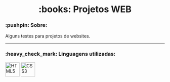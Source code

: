 <h1 align="center"> :books: Projetos WEB </h1>

<h3> :pushpin: Sobre: </h3>
<p>Alguns testes para projetos de websites.</p>

<hr>

<h3> :heavy_check_mark: Linguagens utilizadas: </h3>

<p>
    <img src="https://upload.wikimedia.org/wikipedia/commons/6/61/HTML5_logo_and_wordmark.svg" alt="HTML5" height="45"/>
    <img src="https://seeklogo.com/images/C/css3-logo-8724075274-seeklogo.com.png" alt="CSS3" height="45"/>
</p>
